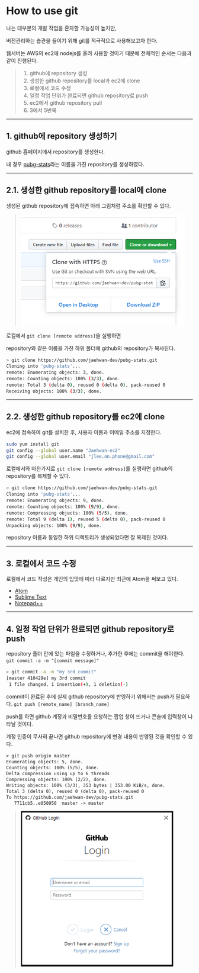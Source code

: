 # How to use git

나는 대부분의 개발 작업을 혼자할 가능성이 높지만,

버전관리하는 습관을 들이기 위해 git를 적극적으로 사용해보고자 한다.

웹서버는 AWS의 ec2에 nodejs를 올려 사용할 것이기 때문에 전체적인 순서는 다음과 같이 진행된다.

> 1. github에 repository 생성
> 2. 생성한 github repository를 local과 ec2에 clone
> 3. 로컬에서 코드 수정
> 4. 일정 작업 단위가 완료되면 github repository로 push
> 5. ec2에서 github repository pull
> 6. 3에서 5반복

---

## 1. github에 repository 생성하기

github 홈페이지에서 repository를 생성한다.

내 경우 [pubg-stats](https://github.com/jaehwan-dev/pubg-stats)라는 이름을 가진 repository를 생성하였다.

---

## 2.1. 생성한 github repository를 local에 clone

생성된 github repository에 접속하면 아래 그림처럼 주소를 확인할 수 있다.

> ![img01](https://github.com/jaehwan-dev/webapp-dev/blob/master/img/img01-github%20url.PNG)

로컬에서 `git clone [remote address]`을 실행하면

repository와 같은 이름을 가진 하위 폴더에 github의 repository가 복사된다.

```bash
> git clone https://github.com/jaehwan-dev/pubg-stats.git
Cloning into 'pubg-stats'...
remote: Enumerating objects: 3, done.
remote: Counting objects: 100% (3/3), done.
remote: Total 3 (delta 0), reused 0 (delta 0), pack-reused 0
Receiving objects: 100% (3/3), done.
```
---

## 2.2. 생성한 github repository를 ec2에 clone

ec2에 접속하여 git를 설치한 후, 사용자 이름과 이메일 주소를 지정한다.

```bash
sudo yum install git
git config --global user.name "Jaehwan-ec2"
git config --global user.email "jlee.on.phone@gmail.com"
```

로컬에서와 마찬가지로 `git clone [remote address]`를 실행하면 github의 repository를 복제할 수 있다.

```bash
> git clone https://github.com/jaehwan-dev/pubg-stats.git
Cloning into 'pubg-stats'...
remote: Enumerating objects: 9, done.
remote: Counting objects: 100% (9/9), done.
remote: Compressing objects: 100% (5/5), done.
remote: Total 9 (delta 1), reused 5 (delta 0), pack-reused 0
Unpacking objects: 100% (9/9), done.
```

repository 이름과 동일한 하위 디렉토리가 생성되었다면 잘 복제된 것이다.

---

## 3. 로컬에서 코드 수정

로컬에서 코드 작성은 개인의 입맛에 따라 다르지만 최근에 Atom을 써보고 있다.

- [Atom](https://www.youtube.com/watch?v=nTLFChLKw8U)
- [Sublime Text](https://www.sublimetext.com/)
- [Notepad++](https://notepad-plus-plus.org/downloads/)

---

## 4. 일정 작업 단위가 완료되면 github repository로 push
repository 폴더 안에 있는 파일을 수정하거나, 추가한 후에는 commit을 해야한다. `git commit -a -m "[commit message]"`

```bash
> git commit -a -m "my 3rd commit"
[master 410429e] my 3rd commit
 1 file changed, 1 insertion(+), 1 deletion(-)
```

commit이 완료된 후에 실제 github repository에 반영하기 위해서는 push가 필요하다. `git push [remote_name] [branch_name]`

push를 하면 github 계정과 비밀번호를 요청하는 팝업 창이 뜨거나 콘솔에 입력창이 나타날 것이다.

계정 인증이 무사히 끝나면 github repository에 변경 내용이 반영된 것을 확인할 수 있다.

```
> git push origin master
Enumerating objects: 5, done.
Counting objects: 100% (5/5), done.
Delta compression using up to 6 threads
Compressing objects: 100% (2/2), done.
Writing objects: 100% (3/3), 353 bytes | 353.00 KiB/s, done.
Total 3 (delta 0), reused 0 (delta 0), pack-reused 0
To https://github.com/jaehwan-dev/pubg-stats.git
   7711cb5..e050950  master -> master
```
> ![img02](https://github.com/jaehwan-dev/webapp-dev/blob/master/img/img02-github%20push.PNG)
